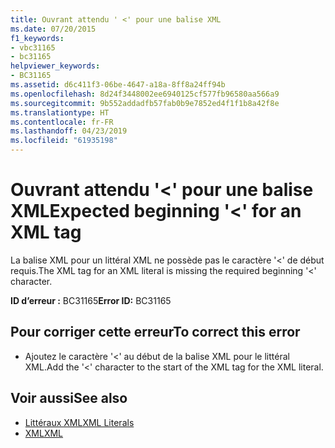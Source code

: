 ```yaml
---
title: Ouvrant attendu ' <' pour une balise XML
ms.date: 07/20/2015
f1_keywords:
- vbc31165
- bc31165
helpviewer_keywords:
- BC31165
ms.assetid: d6c411f3-06be-4647-a18a-8ff8a24ff94b
ms.openlocfilehash: 8d24f3448002ee6940125cf577fb96580aa566a9
ms.sourcegitcommit: 9b552addadfb57fab0b9e7852ed4f1f1b8a42f8e
ms.translationtype: HT
ms.contentlocale: fr-FR
ms.lasthandoff: 04/23/2019
ms.locfileid: "61935198"
---
```

# <a name="expected-beginning--for-an-xml-tag"></a><span data-ttu-id="20aff-102">Ouvrant attendu '\<' pour une balise XML</span><span class="sxs-lookup"><span data-stu-id="20aff-102">Expected beginning '\<' for an XML tag</span></span>
<span data-ttu-id="20aff-103">La balise XML pour un littéral XML ne possède pas le caractère '<' de début requis.</span><span class="sxs-lookup"><span data-stu-id="20aff-103">The XML tag for an XML literal is missing the required beginning '<' character.</span></span>  
  
 <span data-ttu-id="20aff-104">**ID d’erreur :** BC31165</span><span class="sxs-lookup"><span data-stu-id="20aff-104">**Error ID:** BC31165</span></span>  
  
## <a name="to-correct-this-error"></a><span data-ttu-id="20aff-105">Pour corriger cette erreur</span><span class="sxs-lookup"><span data-stu-id="20aff-105">To correct this error</span></span>  
  
- <span data-ttu-id="20aff-106">Ajoutez le caractère '<' au début de la balise XML pour le littéral XML.</span><span class="sxs-lookup"><span data-stu-id="20aff-106">Add the '<' character to the start of the XML tag for the XML literal.</span></span>  
  
## <a name="see-also"></a><span data-ttu-id="20aff-107">Voir aussi</span><span class="sxs-lookup"><span data-stu-id="20aff-107">See also</span></span>

- [<span data-ttu-id="20aff-108">Littéraux XML</span><span class="sxs-lookup"><span data-stu-id="20aff-108">XML Literals</span></span>](../../visual-basic/language-reference/xml-literals/index.md)
- [<span data-ttu-id="20aff-109">XML</span><span class="sxs-lookup"><span data-stu-id="20aff-109">XML</span></span>](../../visual-basic/programming-guide/language-features/xml/index.md)
